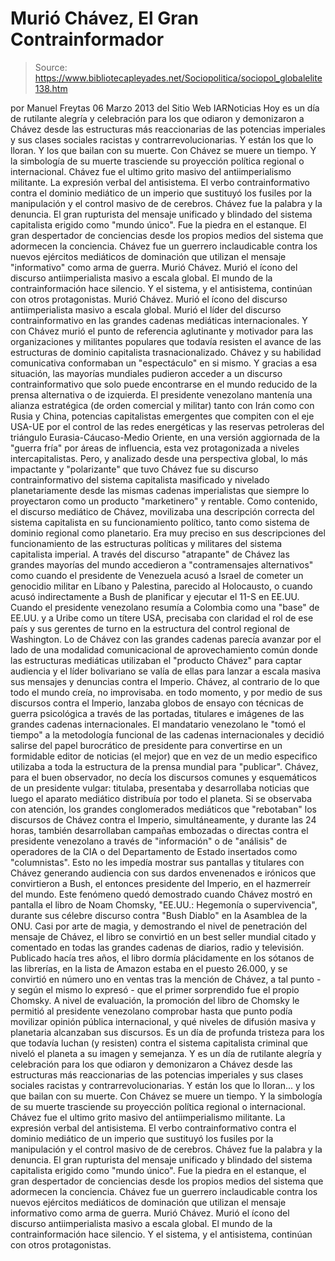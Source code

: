 # Murió Chávez, El Gran Contrainformador

> Source: https://www.bibliotecapleyades.net/Sociopolitica/sociopol_globalelite138.htm

por
Manuel Freytas
06 Marzo 2013
del Sitio Web
IARNoticias
Hoy es un día de
rutilante alegría y celebración para los que odiaron y
demonizaron a Chávez desde las estructuras más
reaccionarias de las potencias imperiales y sus clases
sociales racistas y contrarrevolucionarias. Y están los
que lo lloran. Y los que bailan con su muerte.
Con Chávez se muere un
tiempo. Y la simbología de su muerte trasciende su
proyección política regional o internacional.
Chávez fue
el ultimo grito masivo del antiimperialismo militante. La expresión verbal del
antisistema. El verbo contrainformativo contra el
dominio mediático de un imperio que sustituyó los
fusiles por la manipulación y el control masivo de de
cerebros.
Chávez fue la palabra y la
denuncia. El gran rupturista del mensaje unificado y
blindado del sistema capitalista erigido como "mundo
único". Fue la piedra en el estanque. El gran
despertador de conciencias desde los propios medios del
sistema que adormecen la conciencia.
Chávez fue un guerrero
inclaudicable contra los nuevos ejércitos mediáticos de
dominación que utilizan el mensaje "informativo" como
arma de guerra. Murió Chávez.
Murió el ícono del discurso
antiimperialista masivo a escala global.
El mundo de la
contrainformación hace silencio. Y el sistema, y el
antisistema, continúan con otros protagonistas.
Murió Chávez. Murió el ícono del discurso antiimperialista masivo a escala
global. Murió el líder del discurso contrainformativo en las grandes cadenas
mediáticas internacionales.
Y con Chávez murió el punto de referencia aglutinante y motivador para las
organizaciones y militantes populares que todavía resisten el avance de las
estructuras de dominio capitalista trasnacionalizado.
Chávez y su habilidad comunicativa conformaban un "espectáculo" en si mismo.
Y gracias a esa situación, las mayorías mundiales pudieron acceder a un
discurso contrainformativo que solo puede encontrarse en el mundo reducido
de la prensa alternativa o de izquierda.
El presidente venezolano mantenía una alianza estratégica (de orden
comercial y militar) tanto con Irán como con Rusia y China, potencias
capitalistas emergentes que compiten con el eje USA-UE por el control de las
redes energéticas y las reservas petroleras del triángulo Eurasia-Cáucaso-Medio
Oriente, en una versión aggiornada de la "guerra fría" por áreas de
influencia, esta vez protagonizada a niveles intercapitalistas.
Pero, y analizado desde una perspectiva global, lo más impactante y "polarizante"
que tuvo Chávez fue su discurso contrainformativo del sistema capitalista
masificado y nivelado planetariamente desde las mismas cadenas imperialistas
que siempre lo proyectaron como un producto "marketinero" y rentable.
Como contenido, el discurso mediático de Chávez, movilizaba una descripción
correcta del sistema capitalista en su funcionamiento político, tanto como
sistema de dominio regional como planetario.
Era muy preciso en sus
descripciones del funcionamiento de las estructuras políticas y militares
del sistema capitalista imperial.
A través del discurso "atrapante" de Chávez las grandes mayorías del mundo
accedieron a "contramensajes alternativos" como cuando el presidente de
Venezuela acusó a Israel de cometer un genocidio militar en Líbano y
Palestina, parecido
al Holocausto, o cuando acusó indirectamente a
Bush de
planificar y ejecutar
el 11-S en EE.UU.
Cuando el presidente venezolano resumía a Colombia como una "base" de
EE.UU. y
a Uribe como un títere USA, precisaba con claridad el rol de ese país y sus
gerentes de turno en la estructura del control regional de Washington.
Lo de Chávez con las grandes cadenas parecía avanzar por el lado de una
modalidad comunicacional de aprovechamiento común donde las estructuras
mediáticas utilizaban el "producto Chávez" para captar audiencia y el líder
bolivariano se valía de ellas para lanzar a escala masiva sus mensajes y
denuncias contra el Imperio.
Chávez, al contrario de lo que todo el mundo creía, no improvisaba. en todo
momento, y por medio de sus discursos contra el Imperio, lanzaba globos de
ensayo con técnicas de guerra psicológica a través de las portadas,
titulares e imágenes de las grandes cadenas internacionales.
El mandatario venezolano le "tomó el tiempo" a la metodología funcional de
las cadenas internacionales y decidió salirse del papel burocrático de
presidente para convertirse en un formidable editor de noticias (el mejor)
que en vez de un medio especifico utilizaba a toda la estructura de la
prensa mundial para "publicar".
Chávez, para el buen observador, no decía los discursos comunes y
esquemáticos de un presidente vulgar: titulaba, presentaba y desarrollaba
noticias que luego el aparato mediático distribuía por todo el planeta.
Si se observaba con atención, los grandes conglomerados mediáticos que "rebotaban"
los discursos de Chávez contra el Imperio, simultáneamente, y durante las 24
horas, también desarrollaban campañas embozadas o directas contra el
presidente venezolano a través de "información" o de "análisis" de
operadores de la CIA o del Departamento de Estado insertados como "columnistas".
Esto no les impedía mostrar sus pantallas y titulares con Chávez generando
audiencia con sus dardos envenenados e irónicos que convirtieron a Bush, el
entonces presidente del Imperio, en el hazmerreír del mundo.
Este fenómeno quedó demostrado cuando Chávez mostró en pantalla el libro de
Noam Chomsky, "EE.UU.: Hegemonía o supervivencia", durante sus célebre
discurso contra "Bush Diablo" en la Asamblea de la ONU.
Casi por arte de magia, y demostrando el nivel de penetración del mensaje de
Chávez, el libro se convirtió en un best seller mundial citado y comentado
en todas las grandes cadenas de diarios, radio y televisión.
Publicado hacía tres años, el libro dormía plácidamente en los sótanos de
las librerías, en la lista de Amazon estaba en el puesto 26.000, y se
convirtió en número uno en ventas tras la mención de Chávez, a tal punto - y
según el mismo lo expresó - que el primer sorprendido fue el propio Chomsky.
A nivel de evaluación, la promoción del libro de Chomsky le permitió al
presidente venezolano comprobar hasta que punto podía movilizar opinión
pública internacional, y qué niveles de difusión masiva y planetaria
alcanzaban sus discursos.
Es un día de profunda tristeza para los que todavía luchan (y resisten)
contra el sistema capitalista criminal que niveló el planeta a su imagen y
semejanza.
Y es un día de rutilante alegría y celebración para los que odiaron y
demonizaron a Chávez desde las estructuras más reaccionarias de las
potencias imperiales y sus clases sociales racistas y contrarrevolucionarias.
Y están los que lo lloran... y los que bailan con su muerte. Con Chávez se
muere un tiempo. Y la simbología de su muerte trasciende su proyección
política regional o internacional.
Chávez fue el ultimo grito masivo del antiimperialismo militante. La
expresión verbal del antisistema. El verbo contrainformativo contra el
dominio mediático de un imperio que sustituyó los fusiles por la
manipulación y el control masivo de de cerebros.
Chávez fue la palabra y la denuncia. El gran rupturista del mensaje
unificado y blindado del sistema capitalista erigido como "mundo único". Fue
la piedra en el estanque, el gran despertador de conciencias desde los
propios medios del sistema que adormecen la conciencia.
Chávez fue un guerrero inclaudicable contra los nuevos
ejércitos mediáticos
de dominación que utilizan el mensaje informativo como arma de guerra.
Murió Chávez. Murió el ícono del discurso antiimperialista masivo a escala
global. El mundo de la contrainformación hace silencio. Y el sistema, y el
antisistema, continúan con otros protagonistas.
